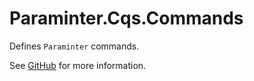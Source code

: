 # Paraminter.Cqs.Commands

Defines `Paraminter` commands.

See [GitHub](https://github.com/Paraminter/Paraminter.Cqs.Commands) for more information.